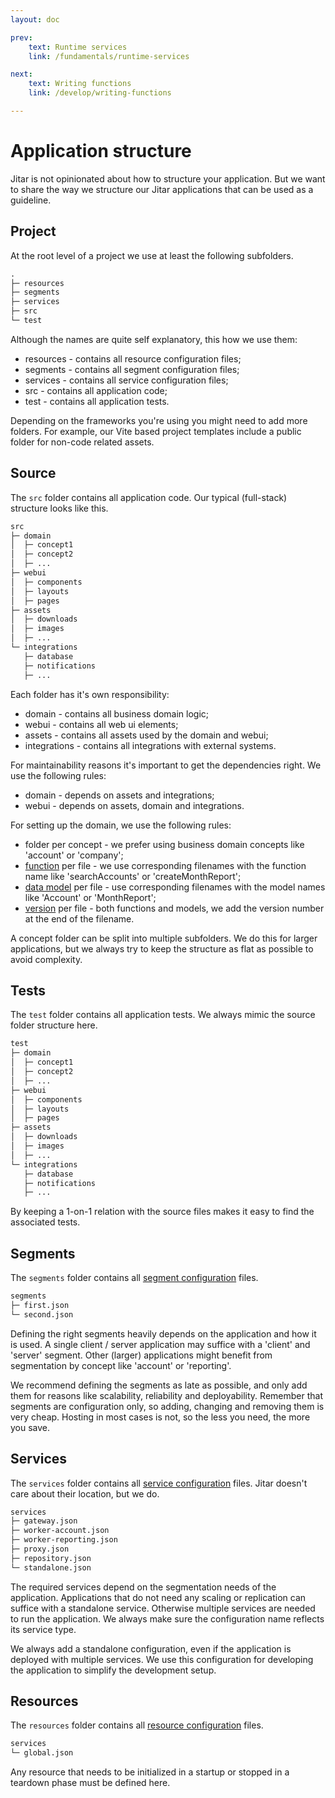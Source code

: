 ```yaml
---
layout: doc

prev:
    text: Runtime services
    link: /fundamentals/runtime-services

next:
    text: Writing functions
    link: /develop/writing-functions

---
```


# Application structure

Jitar is not opinionated about how to structure your application. But we want to share the way we structure our Jitar applications that can be used as a guideline.

## Project

At the root level of a project we use at least the following subfolders.

```txt
.
├─ resources
├─ segments
├─ services
├─ src
└─ test
```

Although the names are quite self explanatory, this how we use them:

* resources - contains all resource configuration files;
* segments - contains all segment configuration files;
* services - contains all service configuration files;
* src - contains all application code;
* test - contains all application tests.

Depending on the frameworks you're using you might need to add more folders. For example, our Vite based project templates include a public folder for non-code related assets.

## Source

The `src` folder contains all application code. Our typical (full-stack) structure looks like this.

```txt
src
├─ domain
│  ├─ concept1
│  ├─ concept2
│  ├─ ...
├─ webui
│  ├─ components
│  ├─ layouts
│  ├─ pages
├─ assets
│  ├─ downloads
│  ├─ images
│  ├─ ...
└─ integrations
   ├─ database
   ├─ notifications
   ├─ ...
```

Each folder has it's own responsibility:

* domain - contains all business domain logic;
* webui - contains all web ui elements;
* assets - contains all assets used by the domain and webui;
* integrations - contains all integrations with external systems.

For maintainability reasons it's important to get the dependencies right. We use the following rules:

* domain - depends on assets and integrations;
* webui - depends on assets, domain and integrations.

For setting up the domain, we use the following rules:

* folder per concept - we prefer using business domain concepts like 'account' or 'company';
* [function](../fundamentals/building-blocks#functions) per file - we use corresponding filenames with the function name like 'searchAccounts' or 'createMonthReport';
* [data model](./data-sharing) per file - use corresponding filenames with the model names like 'Account' or 'MonthReport';
* [version](../deploy/segmentation#versioning) per file - both functions and models, we add the version number at the end of the filename.

A concept folder can be split into multiple subfolders. We do this for larger applications, but we always try to keep the structure as flat as possible to avoid complexity.

## Tests

The `test` folder contains all application tests. We always mimic the source folder structure here.

```txt
test
├─ domain
│  ├─ concept1
│  ├─ concept2
│  ├─ ...
├─ webui
│  ├─ components
│  ├─ layouts
│  ├─ pages
├─ assets
│  ├─ downloads
│  ├─ images
│  ├─ ...
└─ integrations
   ├─ database
   ├─ notifications
   ├─ ...
```

By keeping a 1-on-1 relation with the source files makes it easy to find the associated tests.

## Segments

The `segments` folder contains all [segment configuration](../fundamentals/building-blocks#segments) files.

```txt
segments
├─ first.json
└─ second.json
```

Defining the right segments heavily depends on the application and how it is used. A single client / server application may suffice with a 'client' and 'server' segment. Other (larger) applications might benefit from segmentation by concept like 'account' or 'reporting'.

We recommend defining the segments as late as possible, and only add them for reasons like scalability, reliability and deployability. Remember that segments are configuration only, so adding, changing and removing them is very cheap. Hosting in most cases is not, so the less you need, the more you save.

## Services

The `services` folder contains all [service configuration](../fundamentals/runtime-services) files. Jitar doesn't care about their location, but we do.

```txt
services
├─ gateway.json
├─ worker-account.json
├─ worker-reporting.json
├─ proxy.json
├─ repository.json
└─ standalone.json
```

The required services depend on the segmentation needs of the application. Applications that do not need any scaling or replication can suffice with a standalone service. Otherwise multiple services are needed to run the application. We always make sure the configuration name reflects its service type.

We always add a standalone configuration, even if the application is deployed with multiple services. We use this configuration for developing the application to simplify the development setup.

## Resources

The `resources` folder contains all [resource configuration](../deploy/resources) files.

```txt
services
└─ global.json
```

Any resource that needs to be initialized in a startup or stopped in a teardown phase must be defined here.
